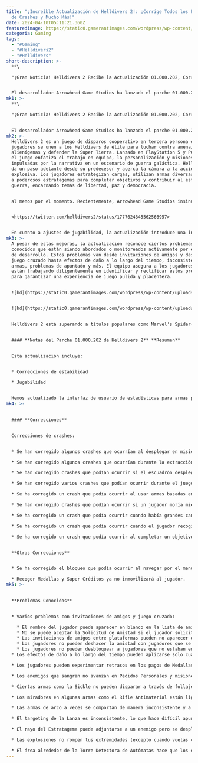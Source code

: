 ```yaml
---
title: "¡Increíble Actualización de Helldivers 2!: ¡Corrige Todos los Problemas
  de Crashes y Mucho Más!"
date: 2024-04-10T05:11:21.360Z
featuredimage: https://static0.gamerantimages.com/wordpress/wp-content/uploads/2024/04/helldivers-2-squad.jpg?q=70&fit=contain&w=1140&h=&dpr=2
categoria: Gaming
tags:
  - "#Gaming"
  - "#Helldivers2"
  - "#Helldivers"
short-description: >-
  **\

  "¡Gran Noticia! Helldivers 2 Recibe la Actualización 01.000.202, Corrigiendo Problemas de Crashes y Más"**


  El desarrollador Arrowhead Game Studios ha lanzado el parche 01.000.202 de Helldivers 2, trayendo consigo una ola de mejoras y correcciones dirigidas a mejorar la
mk1: >-
  **\

  "¡Gran Noticia! Helldivers 2 Recibe la Actualización 01.000.202, Corrigiendo Problemas de Crashes y Más"**


  El desarrollador Arrowhead Game Studios ha lanzado el parche 01.000.202 de Helldivers 2, trayendo consigo una ola de mejoras y correcciones dirigidas a mejorar la experiencia de juego en general para los jugadores. Esta actualización, enfocada en la estabilidad, ajustes de jugabilidad y correcciones de crashes, tiene como objetivo abordar problemas críticos reportados por la comunidad de Helldivers 2.
mk2: >-
  Helldivers 2 es un juego de disparos cooperativo en tercera persona donde los
  jugadores se unen a los Helldivers de élite para luchar contra amenazas
  alienígenas y defender la Super Tierra. Lanzado en PlayStation 5 y PC en 2024,
  el juego enfatiza el trabajo en equipo, la personalización y misiones
  impulsadas por la narrativa en un escenario de guerra galáctica. Helldivers 2
  da un paso adelante desde su predecesor y acerca la cámara a la acción
  explosiva. Los jugadores estrategizan cargas, utilizan armas diversas y llaman
  a poderosos estratagemas para completar objetivos y contribuir al esfuerzo de
  guerra, encarnando temas de libertad, paz y democracia.


  al menos por el momento. Recientemente, Arrowhead Game Studios insinuó un parche de Helldivers 2, prometiendo correcciones para problemas de crashes. Ahora, cumpliendo su promesa, esta actualización se centra principalmente en mejorar la estabilidad y abordar los diversos crashes que los jugadores han enfrentado durante el juego. Estas correcciones abarcan crashes relacionados con el despliegue de misiones, extracción, despliegue de armas de apoyo, armas basadas en calor, uso de jetpacks y más. Además, la actualización aborda crashes provocados por acciones específicas dentro del juego, como recoger una bola de nieve o completar objetivos, asegurando sesiones de juego más fluidas para todos los entusiastas de Helldivers 2.


  <https://twitter.com/helldivers2/status/1777624345562566957>


  En cuanto a ajustes de jugabilidad, la actualización introduce una interfaz de usuario de estadísticas renovada para las armas de Helldivers 2, especialmente aquellas que causan daño explosivo. Esta actualización tiene como objetivo proporcionar una representación más precisa de las capacidades de las armas, especialmente el PLAS-1 Scorcher, que se beneficia significativamente de esta mejora de la interfaz de usuario. Además, la actualización incluye correcciones para problemas como los bloqueos al navegar por el menú social y casos donde recoger Medallas y Super Créditos inmovilizaba temporalmente a los jugadores, optimizando la experiencia de usuario en general.
mk3: >-
  A pesar de estas mejoras, la actualización reconoce ciertos problemas
  conocidos que están siendo abordados o monitoreados activamente por el equipo
  de desarrollo. Estos problemas van desde invitaciones de amigos y desafíos de
  juego cruzado hasta efectos de daño a lo largo del tiempo, inconsistencias de
  armas, problemas de apuntado y más. El equipo asegura a los jugadores que
  están trabajando diligentemente en identificar y rectificar estos problemas
  para garantizar una experiencia de juego pulida y placentera.


  ![hd](https://static0.gamerantimages.com/wordpress/wp-content/uploads/2024/04/helldivers-2-soldier-standing-on-dead-bug.jpg?q=49&fit=contain&w=750&h=415&dpr=2 "hd")


  ![hd](https://static0.gamerantimages.com/wordpress/wp-content/uploads/2024/04/helldivers-tm-2-2024-04-05-6_07_16-pm.png?q=49&fit=contain&w=750&h=415&dpr=2 "hd")


  Helldivers 2 está superando a títulos populares como Marvel's Spider-Man 2 y EA Sports FC 24, dominando el mercado de juegos del Reino Unido. Su popularidad continúa creciendo gracias al fuerte apoyo de la comunidad y las actualizaciones regulares. Los jugadores que regresan al juego pueden esperar una experiencia de juego más estable y optimizada tras el parche 01.000.202 de Helldivers 2.


  #### **Notas del Parche 01.000.202 de Helldivers 2** **Resumen**


  Esta actualización incluye:


  * Correcciones de estabilidad

  * Jugabilidad


  Hemos actualizado la interfaz de usuario de estadísticas para armas para tener en cuenta cualquier daño explosivo causado por ellas. Esto es para dar a las armas que causan daño con proyectiles explosivos una representación más justa en la interfaz de usuario. El PLAS-1 Scorcher es el más notablemente afectado.
mk4: >-
  

  #### **Correcciones**


  Correcciones de crashes:


  * Se han corregido algunos crashes que ocurrían al desplegar en misión.

  * Se han corregido algunos crashes que ocurrían durante la extracción y justo después de ella.

  * Se han corregido crashes que podían ocurrir si el escuadrón desplegaba una gran cantidad de armas de apoyo.

  * Se han corregido varios crashes que podían ocurrir durante el juego.

  * Se ha corregido un crash que podía ocurrir al usar armas basadas en calor.

  * Se han corregido crashes que podían ocurrir si un jugador moría mientras usaba el jetpack.

  * Se ha corregido un crash que podía ocurrir cuando había grandes cantidades de enemigos presentes.

  * Se ha corregido un crash que podía ocurrir cuando el jugador recogía una bola de nieve.

  * Se ha corregido un crash que podía ocurrir al completar un objetivo.


  **Otras Correcciones**


  * Se ha corregido el bloqueo que podía ocurrir al navegar por el menú social.

  * Recoger Medallas y Super Créditos ya no inmovilizará al jugador.
mk5: >-
  

  **Problemas Conocidos**


  * Varios problemas con invitaciones de amigos y juego cruzado:

    * El nombre del jugador puede aparecer en blanco en la lista de amigos del otro jugador.
    * No se puede aceptar la Solicitud de Amistad si el jugador solicitante cambió su nombre de usuario antes de que se aceptara la solicitud.
    * Las invitaciones de amigos entre plataformas pueden no aparecer en la pestaña de Solicitudes de Amistad.
    * Los jugadores no pueden deshacer la amistad con jugadores que se hicieron amigos a través del código de amigo.
    * Los jugadores no pueden desbloquear a jugadores que no estaban en su lista de amigos anteriormente.
  * Los efectos de daño a lo largo del tiempo pueden aplicarse solo cuando son causados por el anfitrión.

  * Los jugadores pueden experimentar retrasos en los pagos de Medallas y Super Créditos.

  * Los enemigos que sangran no avanzan en Pedidos Personales y misiones de Erradicación.

  * Ciertas armas como la Sickle no pueden disparar a través de follaje.

  * Los miradores en algunas armas como el Rifle Antimaterial están ligeramente desalineados.

  * Las armas de arco a veces se comportan de manera inconsistente y a veces fallan.

  * El targeting de la Lanza es inconsistente, lo que hace difícil apuntar a enemigos más grandes.

  * El rayo del Estratagema puede adjuntarse a un enemigo pero se desplegará en su ubicación original.

  * Las explosiones no rompen tus extremidades (excepto cuando vuelas contra una roca).

  * El área alrededor de la Torre Detectora de Autómatas hace que los estratagemas azules como la bomba infernal reboten y sean repelidos al intentar llamarlos cerca de la torre.
---
```

